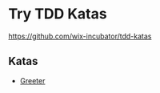 # Try TDD Katas

https://github.com/wix-incubator/tdd-katas

## Katas

- [Greeter](./src/Greeter/Greeter.js)
